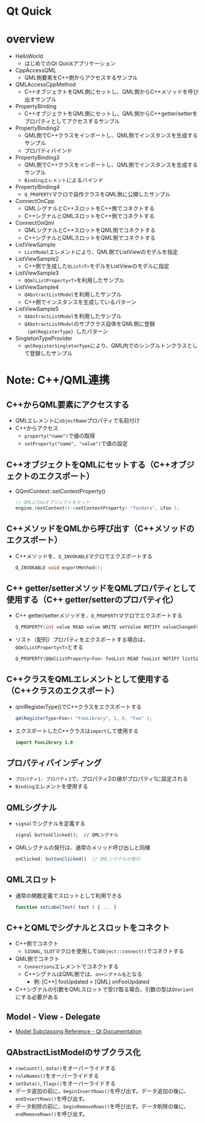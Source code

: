 # Qt Quick

# overview

- HelloWorld
    - はじめてのQt Quickアプリケーション
- CppAccessQML
    - QML側要素をC++側からアクセスするサンプル
- QMLAccessCppMethod
    - C++オブジェクトをQML側にセットし、QML側からC++メソッドを呼び出すサンプル
- PropertyBinding
    - C++オブジェクトをQML側にセットし、QML側からC++getter/setterをプロパティとしてアクセスするサンプル
- PropertyBinding2
    - QML側でC++クラスをインポートし、QML側でインスタンスを生成するサンプル
    - プロパティバインド
- PropertyBinding3
    - QML側でC++クラスをインポートし、QML側でインスタンスを生成するサンプル
    - `Bindingエレメント`によるバインド
- PropertyBinding4
    - `Q_PROPERTY`マクロで自作クラスをQML側に公開したサンプル
- ConnectOnCpp
    - QMLシグナルとC++スロットをC++側でコネクトする
    - C++シグナルとQMLスロットをC++側でコネクトする
- ConnectOnQml
    - QMLシグナルとC++スロットをQML側でコネクトする
    - C++シグナルとQMLスロットをQML側でコネクトする
- ListViewSample
    - `ListModel`エレメントにより、QML側でListViewのモデルを指定
- ListViewSample2
    - C++側で生成した`QList<T>`モデルをListViewのモデルに指定
- ListViewSample3
    - `QQmlListProperty<T>`を利用したサンプル
- ListViewSample4
    - `QAbstractListModel`を利用したサンプル
    - C++側でインスタンスを生成しているパターン
- ListViewSample5
    - `QAbstractListModel`を利用したサンプル
    - `QAbstractListModel`のサブクラス自体をQML側に登録（`qmlRegisterType`）したパターン
- SingletonTypeProvider
    - `qmlRegisterSingletonType`により、QML内でのシングルトンクラスとして登録したサンプル

# Note: C++/QML連携

## C++からQML要素にアクセスする

- QMLエレメントに`objectName`プロパティで名前付け
- C++からアクセス
    - `property("name")`で値の取得
    - `setProperty("name", "value")`で値の設定

## C++オブジェクトをQMLにセットする（C++オブジェクトのエクスポート）

- QQmlContext::setContextProperty()
    ```cpp
    // QMLにfooオブジェクトをセット
    engine.rootContext()->setContextProperty( "foodata", &foo );
    ```

## C++メソッドをQMLから呼び出す（C++メソッドのエクスポート）

- C++メソッドを、`Q_INVOKABLE`マクロでエクスポートする
    ```cpp
    Q_INVOKABLE void exportMethod();
    ```

## C++ getter/setterメソッドをQMLプロパティとして使用する（C++ getter/setterのプロパティ化）

- C++ getter/setterメソッドを、`Q_PROPERTY`マクロでエクスポートする
    ```cpp
    Q_PROPERTY(int value READ value WRITE setValue NOTIFY valueChanged)
    ```

- リスト（配列）プロパティをエクスポートする場合は、`QQmlListProperty<T>`とする
    ```cpp
    Q_PROPERTY(QQmlListProperty<Foo> fooList READ fooList NOTIFY listSizeChanged)
    ```

## C++クラスをQMLエレメントとして使用する（C++クラスのエクスポート）

- qmlRegisterType()でC++クラスをエクスポートする
    ```cpp
    qmlRegisterType<Foo>( "FooLibrary", 1, 0, "Foo" );
    ```
- エクスポートしたC++クラスは`import`して使用する
    ```qml
    import FooLibrary 1.0
    ```

## プロパティバインディング

- `プロパティ1: プロパティ2`で、プロパティ2の値がプロパティ1に設定される
- `Binding`エレメントを使用する

## QMLシグナル

- `signal`でシグナルを定義する
    ```qml
    signal buttonClicked();  // QMLシグナル
    ```
- QMLシグナルの発行は、通常のメソッド呼び出しと同様
    ```qml
    onClicked: buttonClicked()  // QMLシグナルの発行
    ```

## QMLスロット

- 通常の関数定義でスロットとして利用できる
    ```qml
    function setLabelText( text ) { ... }
    ```

## C++とQMLでシグナルとスロットをコネクト

- C++側でコネクト
    - `SIGNAL`, `SLOT`マクロを使用して`QObject::connect()`でコネクトする
- QML側でコネクト
    - `Connections`エレメントでコネクトする
    - C++シグナルはQML側では、`on+シグナル名`となる
        - 例: [C++] fooUpdated = [QML] onFooUpdated
- C++シグナルの引数をQMLスロットで受け取る場合、引数の型は`QVariant`にする必要がある

## Model - View - Delegate

- [Model Subclassing Reference - Qt Documentation](http://doc.qt.io/qt-5/model-view-programming.html#model-subclassing-reference)

## QAbstractListModelのサブクラス化

- `rowCount()`, `data()`をオーバーライドする
- `roleNames()`をオーバーライドする
- `setData()`, `flags()`をオーバーライドする
- データ追加の前に、`beginInsertRows()`を呼び出す。データ追加の後に、`endInsertRows()`を呼び出す。
- データ削除の前に、`beginRemoveRows()`を呼び出す。データ削除の後に、`endRemoveRows()`を呼び出す。
